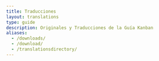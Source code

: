 ```yaml
---
title: Traducciones
layout: translations
type: guide
description: Originales y Traducciones de la Guía Kanban
aliases:
  - /downloads/
  - /download/
  - /translationsdirectory/
---
```


